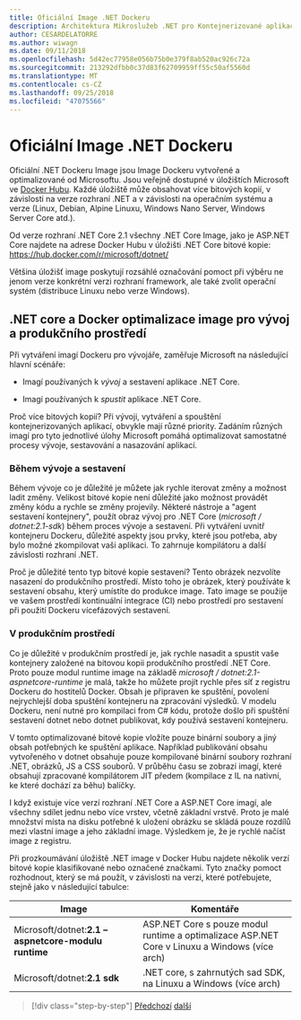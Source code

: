 ```yaml
---
title: Oficiální Image .NET Dockeru
description: Architektura Mikroslužeb .NET pro Kontejnerizované aplikace .NET | Oficiální Image .NET Dockeru
author: CESARDELATORRE
ms.author: wiwagn
ms.date: 09/11/2018
ms.openlocfilehash: 5d42ec77958e056b75b0e379f8ab520ac926c72a
ms.sourcegitcommit: 213292dfbb0c37d83f62709959ff55c50af5560d
ms.translationtype: MT
ms.contentlocale: cs-CZ
ms.lasthandoff: 09/25/2018
ms.locfileid: "47075566"
---
```

# <a name="official-net-docker-images"></a>Oficiální Image .NET Dockeru

Oficiální .NET Dockeru Image jsou Image Dockeru vytvořené a optimalizované od Microsoftu. Jsou veřejně dostupné v úložištích Microsoft ve [Docker Hubu](https://hub.docker.com/u/microsoft/). Každé úložiště může obsahovat více bitových kopií, v závislosti na verze rozhraní .NET a v závislosti na operačním systému a verze (Linux, Debian, Alpine Linuxu, Windows Nano Server, Windows Server Core atd.).

Od verze rozhraní .NET Core 2.1 všechny .NET Core Image, jako je ASP.NET Core najdete na adrese Docker Hubu v úložišti .NET Core bitové kopie: https://hub.docker.com/r/microsoft/dotnet/

Většina úložišť image poskytují rozsáhlé označování pomoct při výběru ne jenom verze konkrétní verzi rozhraní framework, ale také zvolit operační systém (distribuce Linuxu nebo verze Windows).

## <a name="net-core-and-docker-image-optimizations-for-development-versus-production"></a>.NET core a Docker optimalizace image pro vývoj a produkčního prostředí

Při vytváření imagí Dockeru pro vývojáře, zaměřuje Microsoft na následující hlavní scénáře:

-   Imagí používaných k *vývoj* a sestavení aplikace .NET Core.

-   Imagí používaných k *spustit* aplikace .NET Core.

Proč více bitových kopií? Při vývoji, vytváření a spouštění kontejnerizovaných aplikací, obvykle mají různé priority. Zadáním různých imagí pro tyto jednotlivé úlohy Microsoft pomáhá optimalizovat samostatné procesy vývoje, sestavování a nasazování aplikací.

### <a name="during-development-and-build"></a>Během vývoje a sestavení

Během vývoje co je důležité je můžete jak rychle iterovat změny a možnost ladit změny. Velikost bitové kopie není důležité jako možnost provádět změny kódu a rychle se změny projevily. Některé nástroje a "agent sestavení kontejnery", použít obraz vývoj pro .NET Core (*microsoft / dotnet:2.1-sdk*) během proces vývoje a sestavení. Při vytváření uvnitř kontejneru Dockeru, důležité aspekty jsou prvky, které jsou potřeba, aby bylo možné zkompilovat vaši aplikaci. To zahrnuje kompilátoru a další závislosti rozhraní .NET.

Proč je důležité tento typ bitové kopie sestavení? Tento obrázek nezvolíte nasazení do produkčního prostředí. Místo toho je obrázek, který používáte k sestavení obsahu, který umístíte do produkce image. Tato image se použije ve vašem prostředí kontinuální integrace (CI) nebo prostředí pro sestavení při použití Dockeru vícefázových sestavení.

### <a name="in-production"></a>V produkčním prostředí

Co je důležité v produkčním prostředí je, jak rychle nasadit a spustit vaše kontejnery založené na bitovou kopii produkčního prostředí .NET Core. Proto pouze modul runtime image na základě *microsoft / dotnet:2.1-aspnetcore-runtime* je malá, takže ho můžete projít rychle přes síť z registru Dockeru do hostitelů Docker. Obsah je připraven ke spuštění, povolení nejrychlejší doba spuštění kontejneru na zpracování výsledků. V modelu Dockeru, není nutné pro kompilaci from C\# kódu, protože došlo při spuštění sestavení dotnet nebo dotnet publikovat, kdy používá sestavení kontejneru.

V tomto optimalizované bitové kopie vložíte pouze binární soubory a jiný obsah potřebných ke spuštění aplikace. Například publikování obsahu vytvořeného v dotnet obsahuje pouze kompilované binární soubory rozhraní .NET, obrázků, JS a CSS souborů. V průběhu času se zobrazí imagí, které obsahují zpracované kompilátorem JIT předem (kompilace z IL na nativní, ke které dochází za běhu) balíčky.

I když existuje více verzí rozhraní .NET Core a ASP.NET Core imagí, ale všechny sdílet jednu nebo více vrstev, včetně základní vrstvě. Proto je malé množství místa na disku potřebné k uložení obrázku se skládá pouze rozdílů mezi vlastní image a jeho základní image. Výsledkem je, že je rychlé načíst image z registru.

Při prozkoumávání úložiště .NET image v Docker Hubu najdete několik verzí bitové kopie klasifikované nebo označené značkami. Tyto značky pomoct rozhodnout, který se má použít, v závislosti na verzi, které potřebujete, stejně jako v následující tabulce:

| Image                                       | Komentáře                                                                                          |
| ------------------------------------------- | ------------------------------------------------------------------------------------------------- |
| Microsoft/dotnet:**2.1 – aspnetcore-modulu runtime** | ASP.NET Core s pouze modul runtime a optimalizace ASP.NET Core v Linuxu a Windows (více arch) |
| Microsoft/dotnet:**2.1 sdk**                | .NET core, s zahrnutých sad SDK, na Linuxu a Windows (více arch)                                  |


>[!div class="step-by-step"]
[Předchozí](net-container-os-targets.md)
[další](../architect-microservice-container-applications/index.md)
